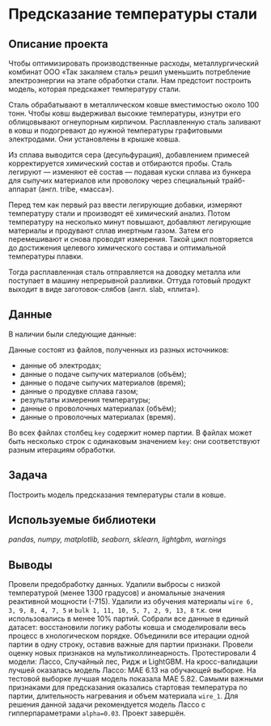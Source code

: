 # Предсказание температуры стали

## Описание проекта

Чтобы оптимизировать производственные расходы, металлургический комбинат ООО «Так закаляем сталь» решил уменьшить потребление электроэнергии на этапе обработки стали. Нам предстоит построить модель, которая предскажет температуру стали.

Сталь обрабатывают в металлическом ковше вместимостью около 100 тонн. Чтобы ковш выдерживал высокие температуры, изнутри его облицовывают огнеупорным кирпичом. Расплавленную сталь заливают в ковш и подогревают до нужной температуры графитовыми электродами. Они установлены в крышке ковша.

Из сплава выводится сера (десульфурация), добавлением примесей корректируется химический состав и отбираются пробы. Сталь легируют — изменяют её состав — подавая куски сплава из бункера для сыпучих материалов или проволоку через специальный трайб-аппарат (англ. tribe, «масса»).

Перед тем как первый раз ввести легирующие добавки, измеряют температуру стали и производят её химический анализ. Потом температуру на несколько минут повышают, добавляют легирующие материалы и продувают сплав инертным газом. Затем его перемешивают и снова проводят измерения. Такой цикл повторяется до достижения целевого химического состава и оптимальной температуры плавки.

Тогда расплавленная сталь отправляется на доводку металла или поступает в машину непрерывной разливки. Оттуда готовый продукт выходит в виде заготовок-слябов (англ. slab, «плита»).

## Данные

В наличии были следующие данные:

Данные состоят из файлов, полученных из разных источников:
- данные об электродах;
- данные о подаче сыпучих материалов (объём);
- данные о подаче сыпучих материалов (время);
- данные о продувке сплава газом;
- результаты измерения температуры;
- данные о проволочных материалах (объём);
- данные о проволочных материалах (время).

Во всех файлах столбец `key` содержит номер партии. В файлах может быть несколько строк с одинаковым значением `key`: они соответствуют разным итерациям обработки.

## Задача
 
Построить модель предсказания температуры стали в ковше.

## Используемые библиотеки
*pandas, numpy, matplotlib, seaborn, sklearn, lightgbm, warnings*

## Выводы

Провели предобработку данных. Удалили выбросы с низкой температурой (менее 1300 градусов) и аномальные значения реактивной мощности (-715).
Удалили из обучения материалы `wire 6, 3, 9, 8, 4, 7, 5` и `bulk 1, 11, 10, 5, 7, 2, 9, 13, 8` т.к. они использовались в менее 10% партий.
Собрали все данные в единый датасет: восстановили логику работы ковша и смоделировали весь процесс в хнологическом порядке. Объединили все итерации одной партии в одну строку, оставив важные для партии признаки. Провели оценку новых признаков на мультиколлинеарность. Протестировали 4 модели: Лассо, Случайный лес, Ридж и LightGBM. На кросс-валидации лучшей оказалась модель Лассо: MAE 6.13 на обучающей выборке. На тестовой выборке лучшая модель показала MAE 5.82. Самыми важными признаками для предсказания оказались стартовая температура по партии, длительность нагревания и  объем материала `wire_1`. Для решения данной задачи рекомендуется модель Лассо с гипперпараметрами `alpha=0.03`. Проект завершён.